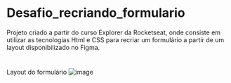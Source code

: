 # Desafio_recriando_formulario

Projeto criado a partir do curso Explorer da Rocketseat, onde consiste em utilizar as tecnologias Html e CSS para recriar um formulário a partir de um layout disponibilizado no Figma.
#

Layout do formulário
![image](https://user-images.githubusercontent.com/71336555/226150858-b37f5dab-be38-4d06-b19e-923f64b1a40e.png)
